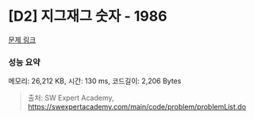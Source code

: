 # [D2] 지그재그 숫자 - 1986 

[문제 링크](https://swexpertacademy.com/main/code/problem/problemDetail.do?contestProbId=AV5PxmBqAe8DFAUq) 

### 성능 요약

메모리: 26,212 KB, 시간: 130 ms, 코드길이: 2,206 Bytes



> 출처: SW Expert Academy, https://swexpertacademy.com/main/code/problem/problemList.do